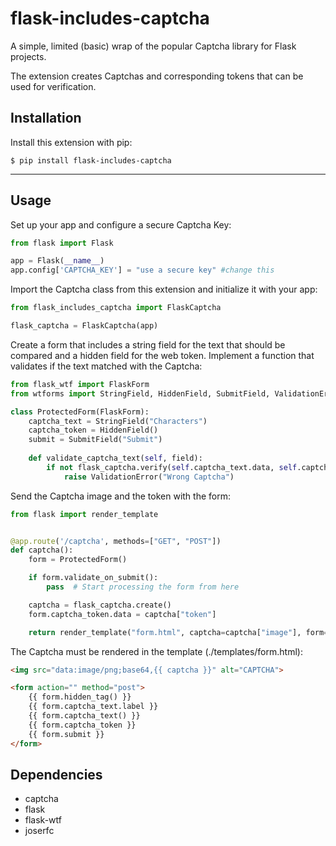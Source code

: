 # flask-includes-captcha
A simple, limited (basic) wrap of the popular Captcha library for Flask projects.


The extension creates Captchas and corresponding tokens that can
be used for verification.


## Installation

Install this extension with pip:

```shell
$ pip install flask-includes-captcha
```
---
## Usage

Set up your app and  configure a secure Captcha Key:

```python
from flask import Flask

app = Flask(__name__)
app.config['CAPTCHA_KEY'] = "use a secure key" #change this
``` 

Import the Captcha class from this extension and initialize it with your app:

```python
from flask_includes_captcha import FlaskCaptcha

flask_captcha = FlaskCaptcha(app)
```

Create a form that includes a string field for the text that should be compared and a 
hidden field for the web token. Implement a function that validates if the
text matched with the Captcha:  

```python
from flask_wtf import FlaskForm
from wtforms import StringField, HiddenField, SubmitField, ValidationError

class ProtectedForm(FlaskForm):
    captcha_text = StringField("Characters")
    captcha_token = HiddenField()
    submit = SubmitField("Submit")
    
    def validate_captcha_text(self, field):
        if not flask_captcha.verify(self.captcha_text.data, self.captcha_token.data):
            raise ValidationError("Wrong Captcha")
```

Send the Captcha image and the token with the form:

```python
from flask import render_template


@app.route('/captcha', methods=["GET", "POST"])
def captcha():
    form = ProtectedForm()

    if form.validate_on_submit():
        pass  # Start processing the form from here

    captcha = flask_captcha.create()
    form.captcha_token.data = captcha["token"]

    return render_template("form.html", captcha=captcha["image"], form=form)
```
The Captcha must be rendered in the template (./templates/form.html):

```html
<img src="data:image/png;base64,{{ captcha }}" alt="CAPTCHA">

<form action="" method="post">
    {{ form.hidden_tag() }}
    {{ form.captcha_text.label }}
    {{ form.captcha_text() }}
    {{ form.captcha_token }}
    {{ form.submit }}
</form>
```

## Dependencies 

- captcha
- flask
- flask-wtf
- joserfc
